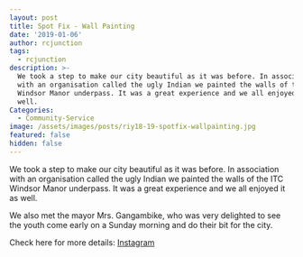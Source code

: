 ```yaml
---
layout: post
title: Spot Fix - Wall Painting
date: '2019-01-06'
author: rcjunction
tags:
  - rcjunction
description: >-
  We took a step to make our city beautiful as it was before. In association
  with an organisation called the ugly Indian we painted the walls of the ITC
  Windsor Manor underpass. It was a great experience and we all enjoyed it as
  well.
Categories:
  - Community-Service
image: /assets/images/posts/riy18-19-spotfix-wallpainting.jpg
featured: false
hidden: false
---
```

We took a step to make our city beautiful as it was before. In association with an organisation called the ugly Indian we painted the walls of the ITC Windsor Manor underpass. It was a great experience and we all enjoyed it as well.

We also met the mayor Mrs. Gangambike, who was very delighted to see the youth come early on a Sunday morning and do their bit for the city.

Check here for more details: <a rel="noopener noreferrer" target="_blank" href="https://www.instagram.com/p/BsSVgN1gXAM/?igshid=1efpxpiv7ypt9">Instagram</a>
